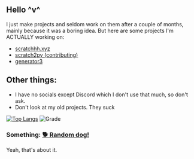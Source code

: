 ## Hello ^v^
I just make projects and seldom work on them after a couple of months, mainly because it was a boring idea. But here are some projects I'm ACTUALLY working on:
 - [scratchhh.xyz](https://github.com/themysticsavages/scratchhh.xyz)
 - [scratch2py (contributing)](https://github.com/the-cloud-dev/scratch2py)
 - [generator3](https://github.com/themysticsavages/generator3)

## Other things:
 - I have no socials except Discord which I don't use that much, so don't ask.
 - Don't look at my old projects. They suck

[![Top Langs](https://github-readme-stats.vercel.app/api/top-langs/?username=themysticsavages&theme=dark&layout=compact)](https://github.com/themysticsavages?tab=repositories)
![Grade](https://github-readme-stats.vercel.app/api?username=themysticsavages&hide=contribs,prs&theme=dark&layout=compact)

### Something: [🐕 Random dog!](https://images.dog.ceo/breeds/hound-afghan/n02088094_2822.jpg)

Yeah, that's about it.
